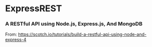# ExpressREST

### A RESTful API using Node.js, Express.js, And MongoDB

From: https://scotch.io/tutorials/build-a-restful-api-using-node-and-express-4

